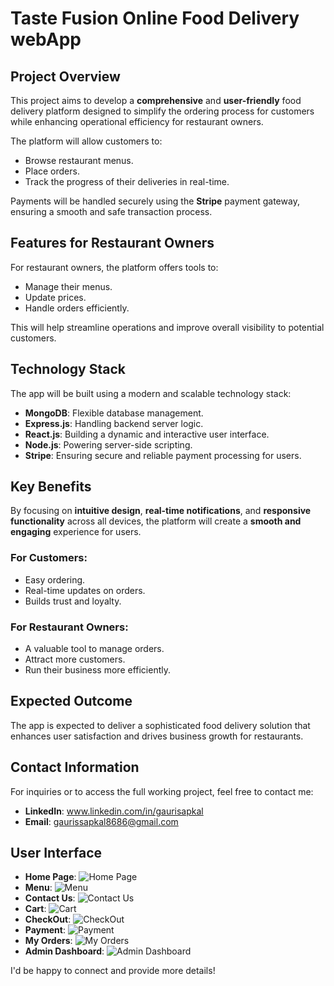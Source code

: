 # Taste Fusion Online Food Delivery webApp

## Project Overview

This project aims to develop a **comprehensive** and **user-friendly** food delivery platform designed to simplify the ordering process for customers while enhancing operational efficiency for restaurant owners. 

The platform will allow customers to:
- Browse restaurant menus.
- Place orders.
- Track the progress of their deliveries in real-time.

Payments will be handled securely using the **Stripe** payment gateway, ensuring a smooth and safe transaction process.

## Features for Restaurant Owners

For restaurant owners, the platform offers tools to:
- Manage their menus.
- Update prices.
- Handle orders efficiently.

This will help streamline operations and improve overall visibility to potential customers.

## Technology Stack

The app will be built using a modern and scalable technology stack:
- **MongoDB**: Flexible database management.
- **Express.js**: Handling backend server logic.
- **React.js**: Building a dynamic and interactive user interface.
- **Node.js**: Powering server-side scripting.
- **Stripe**: Ensuring secure and reliable payment processing for users.

## Key Benefits

By focusing on **intuitive design**, **real-time notifications**, and **responsive functionality** across all devices, the platform will create a **smooth and engaging** experience for users.

### For Customers:
- Easy ordering.
- Real-time updates on orders.
- Builds trust and loyalty.

### For Restaurant Owners:
- A valuable tool to manage orders.
- Attract more customers.
- Run their business more efficiently.

## Expected Outcome

The app is expected to deliver a sophisticated food delivery solution that enhances user satisfaction and drives business growth for restaurants.

## Contact Information

For inquiries or to access the full working project, feel free to contact me:

- **LinkedIn**: www.linkedin.com/in/gaurisapkal
- **Email**: gaurissapkal8686@gmail.com

## User Interface
- **Home Page**: ![Home Page](https://res.cloudinary.com/duqoyhcv4/image/upload/v1729525346/10_w4eodk.jpg) 
- **Menu**: ![Menu](https://res.cloudinary.com/duqoyhcv4/image/upload/v1729525348/21_j92fl3.jpg) 
- **Contact Us**: ![Contact Us](https://res.cloudinary.com/duqoyhcv4/image/upload/v1729525346/13_o5pytw.jpg)  
- **Cart**: ![Cart](https://res.cloudinary.com/duqoyhcv4/image/upload/v1729525348/22_ijkzop.jpg)  
- **CheckOut**: ![CheckOut](https://res.cloudinary.com/duqoyhcv4/image/upload/v1729525348/25_bhd1cc.jpg)  
- **Payment**: ![Payment](https://res.cloudinary.com/duqoyhcv4/image/upload/v1729525348/27_ec4vmf.jpg)  
- **My Orders**: ![My Orders](https://res.cloudinary.com/duqoyhcv4/image/upload/v1729525349/38_bm2wbr.jpg)  
- **Admin Dashboard**: ![Admin Dashboard](https://res.cloudinary.com/duqoyhcv4/image/upload/v1729525349/36_yllhid.jpg)  

I'd be happy to connect and provide more details!
